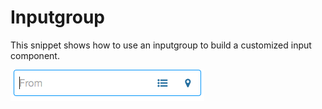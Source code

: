 # Inputgroup

This snippet shows how to use an inputgroup to build a customized input component.

![Demo](demo.png)
